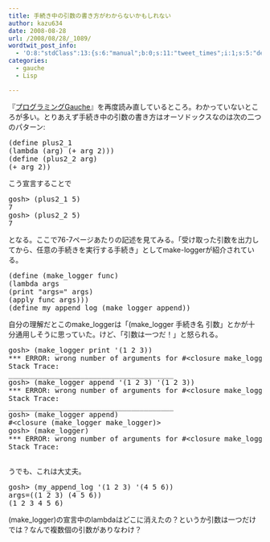 ```yaml
---
title: 手続き中の引数の書き方がわからないかもしれない
author: kazu634
date: 2008-08-28
url: /2008/08/28/_1089/
wordtwit_post_info:
  - 'O:8:"stdClass":13:{s:6:"manual";b:0;s:11:"tweet_times";i:1;s:5:"delay";i:0;s:7:"enabled";i:1;s:10:"separation";s:2:"60";s:7:"version";s:3:"3.7";s:14:"tweet_template";b:0;s:6:"status";i:2;s:6:"result";a:0:{}s:13:"tweet_counter";i:2;s:13:"tweet_log_ids";a:1:{i:0;i:4239;}s:9:"hash_tags";a:0:{}s:8:"accounts";a:1:{i:0;s:7:"kazu634";}}'
categories:
  - gauche
  - Lisp

---
```

<div class="section">
<p>
    『<a href="http://d.hatena.ne.jp/asin/4873113482" onclick="__gaTracker('send', 'event', 'outbound-article', 'http://d.hatena.ne.jp/asin/4873113482', 'プログラミングGauche');">プログラミングGauche</a>』を再度読み直しているところ。わかっていないところが多い。とりあえず手続き中の引数の書き方はオーソドックスなのは次の二つのパターン:
</p>
  
<pre class="syntax-highlight">
<span class="synSpecial">(</span>define plus2_1
<span class="synSpecial">(</span><span class="synStatement">lambda</span> <span class="synSpecial">(</span>arg<span class="synSpecial">)</span> <span class="synSpecial">(</span><span class="synStatement">+</span> arg <span class="synConstant">2</span><span class="synSpecial">)))</span>
<span class="synSpecial">(</span>define <span class="synSpecial">(</span>plus2_2 arg<span class="synSpecial">)</span>
<span class="synSpecial">(</span><span class="synStatement">+</span> arg <span class="synConstant">2</span><span class="synSpecial">))</span>
</pre>
  
<p>
    こう宣言することで
</p>
  
<pre class="syntax-highlight">
gosh&#62; <span class="synSpecial">(</span>plus2_1 <span class="synConstant">5</span><span class="synSpecial">)</span>
<span class="synConstant">7</span>
gosh&#62; <span class="synSpecial">(</span>plus2_2 <span class="synConstant">5</span><span class="synSpecial">)</span>
<span class="synConstant">7</span>
</pre>
  
<p>
    となる。ここで76-7ページあたりの記述を見てみる。「受け取った引数を出力してから、任意の手続きを実行する手続き」としてmake-loggerが紹介されている。
</p>
  
<pre class="syntax-highlight">
<span class="synSpecial">(</span>define <span class="synSpecial">(</span>make_logger func<span class="synSpecial">)</span>
<span class="synSpecial">(</span><span class="synStatement">lambda</span> args
<span class="synSpecial">(</span><span class="synStatement">print</span> <span class="synConstant">&#34;args=&#34;</span> args<span class="synSpecial">)</span>
<span class="synSpecial">(</span><span class="synStatement">apply</span> func args<span class="synSpecial">)))</span>
<span class="synSpecial">(</span>define my_append_log <span class="synSpecial">(</span>make_logger <span class="synStatement">append</span><span class="synSpecial">))</span>
</pre>
  
<p>
    自分の理解だとこのmake_loggerは「(make_logger 手続き名 引数」とかが十分通用しそうに思っていた。けど、「引数は一つだ！」と怒られる。
</p>
  
<pre class="syntax-highlight">
gosh&#62; <span class="synSpecial">(</span>make_logger <span class="synStatement">print</span> <span class="synSpecial">'(</span>1 2 3<span class="synSpecial">))</span>
<span class="synStatement">***</span> ERROR: wrong <span class="synStatement">number</span> of arguments for #&#60;closure make_logger&#62; <span class="synSpecial">(</span>required <span class="synConstant">1</span>, got <span class="synConstant">2</span><span class="synSpecial">)</span>
Stack Trace:
_______________________________________
gosh&#62; <span class="synSpecial">(</span>make_logger <span class="synStatement">append</span> <span class="synSpecial">'(</span>1 2 3<span class="synSpecial">)</span> <span class="synSpecial">'(</span>1 2 3<span class="synSpecial">))</span>
<span class="synStatement">***</span> ERROR: wrong <span class="synStatement">number</span> of arguments for #&#60;closure make_logger&#62; <span class="synSpecial">(</span>required <span class="synConstant">1</span>, got <span class="synConstant">3</span><span class="synSpecial">)</span>
Stack Trace:
_______________________________________
gosh&#62; <span class="synSpecial">(</span>make_logger <span class="synStatement">append</span><span class="synSpecial">)</span>
#&#60;closure <span class="synSpecial">(</span>make_logger make_logger<span class="synSpecial">)</span><span class="synStatement">&#62;</span>
gosh&#62; <span class="synSpecial">(</span>make_logger<span class="synSpecial">)</span>
<span class="synStatement">***</span> ERROR: wrong <span class="synStatement">number</span> of arguments for #&#60;closure make_logger&#62; <span class="synSpecial">(</span>required <span class="synConstant">1</span>, got <span class="synConstant"></span><span class="synSpecial">)</span>
Stack Trace:
_______________________________________
</pre>
  
<p>
    うでも、これは大丈夫。
</p>
  
<pre class="syntax-highlight">
gosh&#62; <span class="synSpecial">(</span>my_append_log <span class="synSpecial">'(</span>1 2 3<span class="synSpecial">)</span> <span class="synSpecial">'(</span>4 5 6<span class="synSpecial">))</span>
args=<span class="synSpecial">((</span><span class="synConstant">1</span> <span class="synConstant">2</span> <span class="synConstant">3</span><span class="synSpecial">)</span> <span class="synSpecial">(</span><span class="synConstant">4</span> <span class="synConstant">5</span> <span class="synConstant">6</span><span class="synSpecial">))</span>
<span class="synSpecial">(</span><span class="synConstant">1</span> <span class="synConstant">2</span> <span class="synConstant">3</span> <span class="synConstant">4</span> <span class="synConstant">5</span> <span class="synConstant">6</span><span class="synSpecial">)</span>
</pre>
  
<p>
    (make_logger)の宣言中のlambdaはどこに消えたの？というか引数は一つだけでは？なんで複数個の引数がありなわけ？
</p>
</div>